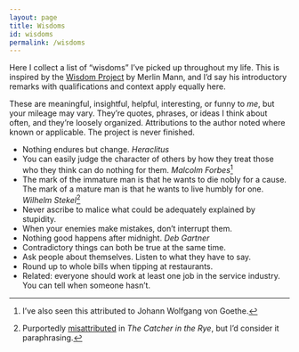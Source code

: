 ```yaml
---
layout: page
title: Wisdoms
id: wisdoms
permalink: /wisdoms
---
```

Here I collect a list of “wisdoms” I’ve picked up throughout my life. This is inspired by the [Wisdom Project](https://github.com/merlinmann/wisdom/blob/master/wisdom.md) by Merlin Mann, and I’d say his introductory remarks with qualifications and context apply equally here.

These are meaningful, insightful, helpful, interesting, or funny to *me*, but your mileage may vary. They’re quotes, phrases, or ideas I think about often, and they’re loosely organized. Attributions to the author noted where known or applicable. The project is never finished.

- Nothing endures but change. *Heraclitus*
- You can easily judge the character of others by how they treat those who they think can do nothing for them. *Malcolm Forbes*[^1]
- The mark of the immature man is that he wants to die nobly for a cause. The mark of a mature man is that he wants to live humbly for one. *Wilhelm Stekel*[^2]
- Never ascribe to malice what could be adequately explained by stupidity. 
- When your enemies make mistakes, don’t interrupt them.
- Nothing good happens after midnight. *Deb Gartner*
- Contradictory things can both be true at the same time.
- Ask people about themselves. Listen to what they have to say.
- Round up to whole bills when tipping at restaurants.
- Related: everyone should work at least one job in the service industry. You can tell when someone hasn’t.

[^1]: I’ve also seen this attributed to Johann Wolfgang von Goethe.
[^2]: Purportedly [misattributed](https://en.wikiquote.org/wiki/Wilhelm_Stekel#Misattributed) in *The Catcher in the Rye*, but I’d consider it paraphrasing.